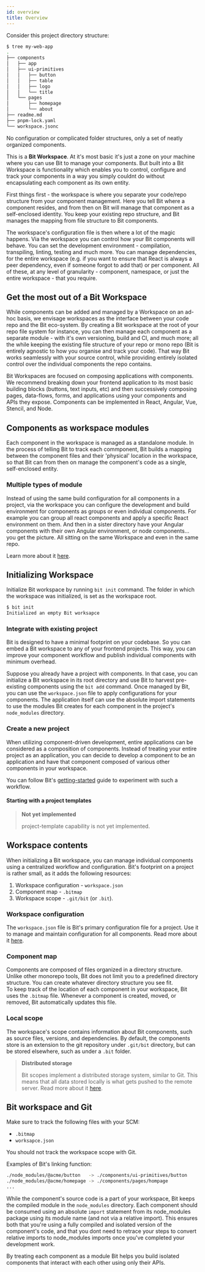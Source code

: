 ```yaml
---
id: overview
title: Overview
---
```


Consider this project directory structure:

```sh
$ tree my-web-app
.
├── components
│   ├── app
│   ├── ui-primitives
│   │   ├── button
│   │   ├── table
│   │   ├── logo
│   │   └── title
│   └── pages
│       ├── homepage
│       └── about
├── readme.md
├── pnpm-lock.yaml
└── workspace.jsonc
```

No configuration or complicated folder structures, only a set of neatly organized components.

This is a **Bit Workspace**. At it's most basic it's just a zone on your machine where you can use Bit to manage your components. But built into a Bit Workspace is functionality which enables you to control, configure and track your components in a way you simply couldnt do without encapsulating each component as its own entity.

First things first - the workspace is where you separate your code/repo structure from your component management. Here you tell Bit where a component resides, and from then on Bit will manage that component as a self-enclosed identity. You keep your existing repo structure, and Bit manages the mapping from file structure to Bit components.

The workspace's configuration file is then where a lot of the magic happens. Via the workspace you can control how your Bit components will behave. You can set the development environment - compilation, transpiling, linting, testing and much more. You can manage dependencies, for the entire workspace (e.g. if you want to ensure that React is always a peer dependency, even if someone forgot to add that) or per component. All of these, at any level of granularity - component, namespace, or just the entire workspace - that you require. 

## Get the most out of a Bit Workspace

While components can be added and managed by a Workspace on an ad-hoc basis, we envisage workspaces as the interface between your code repo and the Bit eco-system. By creating a Bit workspace at the root of your repo file system for instance, you can then manage each component as a separate module - with it's own versioning, build and CI, and much more; all the while keeping the existing file structure of your repo or mono repo (Bit is entirely agnostic to how you organise and track your code). That way Bit works seamlessly with your source control, while providing entirely isolated control over the individual components the repo contains.

Bit Workspaces are focused on composing applications with components. We recommend breaking down your frontend application to its most basic building blocks (buttons, text inputs, etc) and then successively composing pages, data-flows, forms, and applications using your components and APIs they expose. Components can be implemented in React, Angular, Vue, Stencil, and Node.

## Components as workspace modules

Each component in the workspace is managed as a standalone module. In the process of telling Bit to track each commponent, Bit builds a mapping between the component files and their 'physical' location in the workspace, so that Bit can from then on manage the component's code as a single, self-enclosed entity. 

### Multiple types of module

Instead of using the same build configuration for all components in a project, via the workspace you can configure the development and build environment for components as groups or even individual components. For example you can group all react components and apply a specific React environment on them. And then in a sister directory have your Angular components with their own Angular environment, or node components... you get the picture. All sitting on the same Workspace and even in the same repo.

Learn more about it [here](/docs/environment/overview#how-environments-work).

## Initializing Workspace

Initialize Bit workspace by running `bit init` command. The folder in which the workspace was initialized, is set as the workspace root.

```sh
$ bit init
Initialized an empty Bit worksapce
```

### Integrate with existing project

Bit is designed to have a minimal footprint on your codebase. So you can embed a Bit workspace to any of your frontend projects. This way, you can improve your component workflow and publish individual components with minimum overhead.

Suppose you already have a project with components. In that case, you can initialize a Bit workspace in its root directory and use Bit to harvest pre-existing components using the `bit add` command. Once managed by Bit, you can use the `workspace.json` file to apply configurations for your components. The application itself can use the absolute import statements to use the modules Bit creates for each component in the project's `node_modules` directory.

### Create a new project

When utilizing component-driven development, entire applications can be considered as a composition of components. Instead of treating your entire project as an application, you can decide to develop a component to be an application and have that component composed of various other components in your workspace.

You can follow Bit's [getting-started](/docs/getting-started/quick-start) guide to experiment with such a workflow.

#### Starting with a project templates

> **Not yet implemented**
>
> project-template capability is not yet implemented.

## Workspace contents

When initializing a Bit workspace, you can manage individual components using a centralized workflow and configuration. Bit's footprint on a project is rather small, as it adds the following resources:

1. Workspace configuration - `workspace.json`
1. Component map - `.bitmap`
1. Workspace scope - `.git/bit` (or `.bit`).

### Workspace configuration

The `workspace.json` file is Bit's primary configuration file for a project. Use it to manage and maintain configuration for all components. Read more about it [here](/docs/component/component-json).

### Component map

Components are composed of files organized in a directory structure. Unlike other monorepo tools, Bit does not limit you to a predefined directory structure. You can create whatever directory structure you see fit.  
To keep track of the location of each component in your workspace, Bit uses the `.bitmap` file. Whenever a component is created, moved, or removed, Bit automatically updates this file.

### Local scope

The workspace's scope contains information about Bit components, such as source files, versions, and dependencies. By default, the components store is an extension to the git repository under `.git/bit` directory, but can be stored elsewhere, such as under a `.bit` folder.

> **Distributed storage**
>
> Bit scopes implement a distributed storage system, similar to Git. This means that all data stored locally is what gets pushed to the remote server. Read more about it [here](/docs/scope/overview).

## Bit workspace and Git

Make sure to track the following files with your SCM:

- `.bitmap`
- `worksapce.json`

You should not track the workspace scope with Git.


Examples of Bit's linking function:
```sh
./node_modules/@acme/button   -> ./components/ui-primitives/button
./node_modules/@acme/homepage -> ./components/pages/hompage
...
```


While the component's source code is a part of your workspace, Bit keeps the compiled module in the `node_modules` directory. Each component should be consumed using an absolute `import` statement from its node_modules package using its module name (and not via a relative import). This ensures both that you're using a fully compiled and isolated version of the component's code, and that you dont need to retrace your steps to convert relative imports to node_modules imports once you've completed your development work.
 
By treating each component as a module Bit helps you build isolated components that interact with each other using only their APIs.